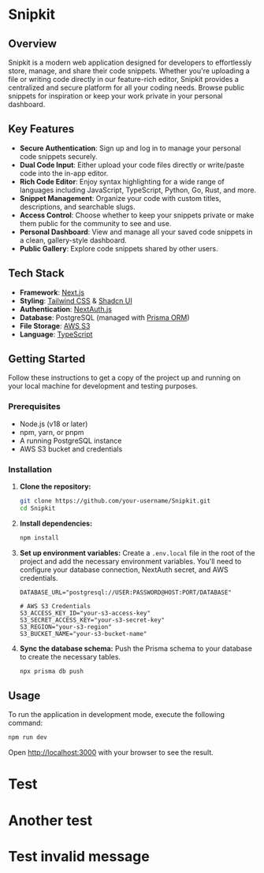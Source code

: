 # Snipkit

## Overview

Snipkit is a modern web application designed for developers to effortlessly store, manage, and share their code snippets. Whether you're uploading a file or writing code directly in our feature-rich editor, Snipkit provides a centralized and secure platform for all your coding needs. Browse public snippets for inspiration or keep your work private in your personal dashboard.

## Key Features

- **Secure Authentication**: Sign up and log in to manage your personal code snippets securely.
- **Dual Code Input**: Either upload your code files directly or write/paste code into the in-app editor.
- **Rich Code Editor**: Enjoy syntax highlighting for a wide range of languages including JavaScript, TypeScript, Python, Go, Rust, and more.
- **Snippet Management**: Organize your code with custom titles, descriptions, and searchable slugs.
- **Access Control**: Choose whether to keep your snippets private or make them public for the community to see and use.
- **Personal Dashboard**: View and manage all your saved code snippets in a clean, gallery-style dashboard.
- **Public Gallery**: Explore code snippets shared by other users.

## Tech Stack

- **Framework**: [Next.js](https://nextjs.org/)
- **Styling**: [Tailwind CSS](https://tailwindcss.com/) & [Shadcn UI](https://ui.shadcn.com/)
- **Authentication**: [NextAuth.js](https://next-auth.js.org/)
- **Database**: PostgreSQL (managed with [Prisma ORM](https://www.prisma.io/))
- **File Storage**: [AWS S3](https://aws.amazon.com/s3/)
- **Language**: [TypeScript](https://www.typescriptlang.org/)

## Getting Started

Follow these instructions to get a copy of the project up and running on your local machine for development and testing purposes.

### Prerequisites

- Node.js (v18 or later)
- npm, yarn, or pnpm
- A running PostgreSQL instance
- AWS S3 bucket and credentials

### Installation

1.  **Clone the repository:**

    ```bash
    git clone https://github.com/your-username/Snipkit.git
    cd Snipkit
    ```

2.  **Install dependencies:**

    ```bash
    npm install
    ```

3.  **Set up environment variables:**
    Create a `.env.local` file in the root of the project and add the necessary environment variables. You'll need to configure your database connection, NextAuth secret, and AWS credentials.

    ```env
    DATABASE_URL="postgresql://USER:PASSWORD@HOST:PORT/DATABASE"

    # AWS S3 Credentials
    S3_ACCESS_KEY_ID="your-s3-access-key"
    S3_SECRET_ACCESS_KEY="your-s3-secret-key"
    S3_REGION="your-s3-region"
    S3_BUCKET_NAME="your-s3-bucket-name"
    ```

4.  **Sync the database schema:**
    Push the Prisma schema to your database to create the necessary tables.
    ```bash
    npx prisma db push
    ```

## Usage

To run the application in development mode, execute the following command:

```bash
npm run dev
```

Open [http://localhost:3000](http://localhost:3000) with your browser to see the result.

# Test

# Another test

# Test invalid message
